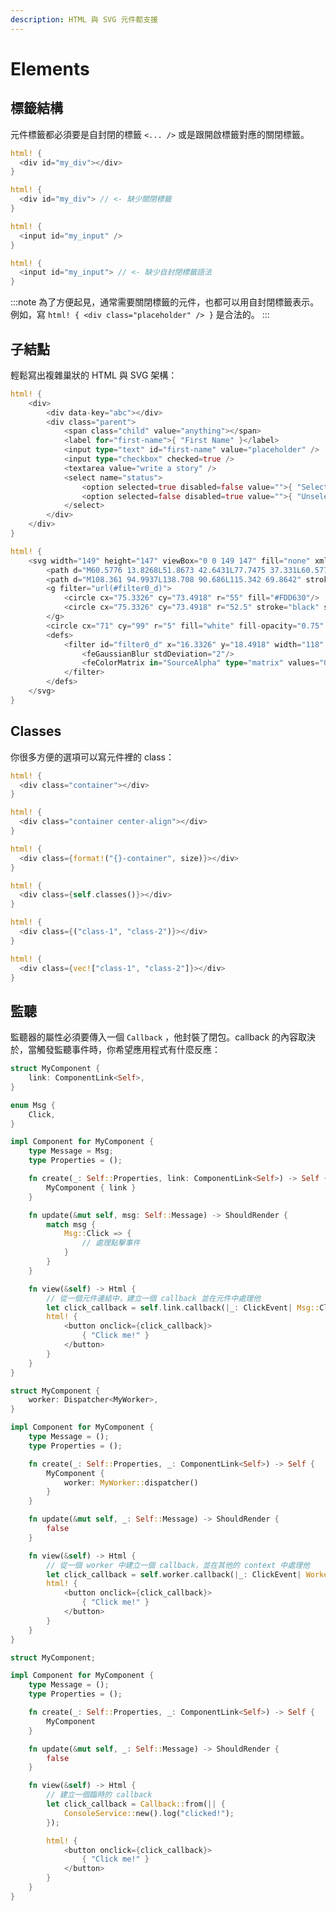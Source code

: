 ```yaml
---
description: HTML 與 SVG 元件都支援
---
```


# Elements

## 標籤結構

 元件標籤都必須要是自封閉的標籤 `<... />` 或是跟開啟標籤對應的關閉標籤。

<!--DOCUSAURUS_CODE_TABS-->
<!--Open - Close-->
```rust
html! {
  <div id="my_div"></div>
}
```

<!--INVALID-->
```rust
html! {
  <div id="my_div"> // <- 缺少關閉標籤
}
```

<!--Self-Closing-->
```rust
html! {
  <input id="my_input" />
}
```

<!--INVALID-->
```rust
html! {
  <input id="my_input"> // <- 缺少自封閉標籤語法
}
```
<!--END_DOCUSAURUS_CODE_TABS-->

:::note
為了方便起見，通常需要關閉標籤的元件，也都可以用自封閉標籤表示。例如，寫 `html! { <div class="placeholder" /> }` 是合法的。
:::

## 子結點

輕鬆寫出複雜巢狀的 HTML 與 SVG 架構：

<!--DOCUSAURUS_CODE_TABS-->
<!--HTML-->
```rust
html! {
    <div>
        <div data-key="abc"></div>
        <div class="parent">
            <span class="child" value="anything"></span>
            <label for="first-name">{ "First Name" }</label>
            <input type="text" id="first-name" value="placeholder" />
            <input type="checkbox" checked=true />
            <textarea value="write a story" />
            <select name="status">
                <option selected=true disabled=false value="">{ "Selected" }</option>
                <option selected=false disabled=true value="">{ "Unselected" }</option>
            </select>
        </div>
    </div>
}
```

<!--SVG-->
```rust
html! {
    <svg width="149" height="147" viewBox="0 0 149 147" fill="none" xmlns="http://www.w3.org/2000/svg">
        <path d="M60.5776 13.8268L51.8673 42.6431L77.7475 37.331L60.5776 13.8268Z" fill="#DEB819"/>
        <path d="M108.361 94.9937L138.708 90.686L115.342 69.8642" stroke="black" stroke-width="4" stroke-linecap="round" stroke-linejoin="round"/>
        <g filter="url(#filter0_d)">
            <circle cx="75.3326" cy="73.4918" r="55" fill="#FDD630"/>
            <circle cx="75.3326" cy="73.4918" r="52.5" stroke="black" stroke-width="5"/>
        </g>
        <circle cx="71" cy="99" r="5" fill="white" fill-opacity="0.75" stroke="black" stroke-width="3"/>
        <defs>
            <filter id="filter0_d" x="16.3326" y="18.4918" width="118" height="118" filterUnits="userSpaceOnUse" color-interpolation-filters="sRGB">
                <feGaussianBlur stdDeviation="2"/>
                <feColorMatrix in="SourceAlpha" type="matrix" values="0 0 0 0 0 0 0 0 0 0 0 0 0 0 0 0 0 0 127 0"/>
            </filter>
        </defs>
    </svg>
}
```
<!--END_DOCUSAURUS_CODE_TABS-->

## Classes

你很多方便的選項可以寫元件裡的 class：

<!--DOCUSAURUS_CODE_TABS-->
<!--Literal-->
```rust
html! {
  <div class="container"></div>
}
```

<!--Multiple-->
```rust
html! {
  <div class="container center-align"></div>
}
```

<!--Interpolated-->
```rust
html! {
  <div class={format!("{}-container", size)}></div>
}
```

<!--Expression-->
```rust
html! {
  <div class={self.classes()}></div>
}
```

<!--Tuple-->
```rust
html! {
  <div class={("class-1", "class-2")}></div>
}
```

<!--Vector-->
```rust
html! {
  <div class={vec!["class-1", "class-2"]}></div>
}
```
<!--END_DOCUSAURUS_CODE_TABS-->

## 監聽

監聽器的屬性必須要傳入一個 `Callback` ，他封裝了閉包。callback 的內容取決於，當觸發監聽事件時，你希望應用程式有什麼反應：

<!--DOCUSAURUS_CODE_TABS-->
<!--Component Handler-->
```rust
struct MyComponent {
    link: ComponentLink<Self>,
}

enum Msg {
    Click,
}

impl Component for MyComponent {
    type Message = Msg;
    type Properties = ();

    fn create(_: Self::Properties, link: ComponentLink<Self>) -> Self {
        MyComponent { link }
    }

    fn update(&mut self, msg: Self::Message) -> ShouldRender {
        match msg {
            Msg::Click => {
                // 處理點擊事件
            }
        }
    }

    fn view(&self) -> Html {
        // 從一個元件連結中，建立一個 callback 並在元件中處理他
        let click_callback = self.link.callback(|_: ClickEvent| Msg::Click);
        html! {
            <button onclick={click_callback}>
                { "Click me!" }
            </button>
        }
    }
}
```

<!--Agent Handler-->
```rust
struct MyComponent {
    worker: Dispatcher<MyWorker>,
}

impl Component for MyComponent {
    type Message = ();
    type Properties = ();

    fn create(_: Self::Properties, _: ComponentLink<Self>) -> Self {
        MyComponent {
            worker: MyWorker::dispatcher()
        }
    }

    fn update(&mut self, _: Self::Message) -> ShouldRender {
        false
    }

    fn view(&self) -> Html {
        // 從一個 worker 中建立一個 callback，並在其他的 context 中處理他
        let click_callback = self.worker.callback(|_: ClickEvent| WorkerMsg::Process);
        html! {
            <button onclick={click_callback}>
                { "Click me!" }
            </button>
        }
    }
}
```

<!--Other Cases-->
```rust
struct MyComponent;

impl Component for MyComponent {
    type Message = ();
    type Properties = ();

    fn create(_: Self::Properties, _: ComponentLink<Self>) -> Self {
        MyComponent
    }

    fn update(&mut self, _: Self::Message) -> ShouldRender {
        false
    }

    fn view(&self) -> Html {
        // 建立一個臨時的 callback
        let click_callback = Callback::from(|| {
            ConsoleService::new().log("clicked!");
        });

        html! {
            <button onclick={click_callback}>
                { "Click me!" }
            </button>
        }
    }
}
```
<!--END_DOCUSAURUS_CODE_TABS-->

